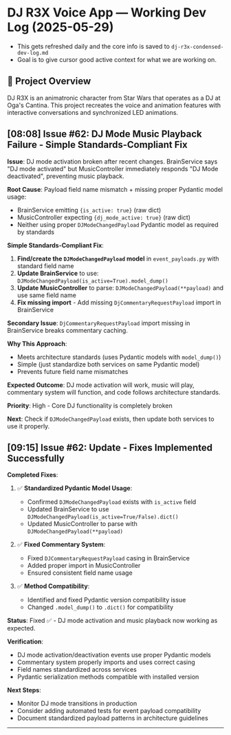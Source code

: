 # DJ R3X Voice App — Working Dev Log (2025-05-29)
- This gets refreshed daily and the core info is saved to `dj-r3x-condensed-dev-log.md`
- Goal is to give cursor good active context for what we are working on.

## 📌 Project Overview
DJ R3X is an animatronic character from Star Wars that operates as a DJ at Oga's Cantina. This project recreates the voice and animation features with interactive conversations and synchronized LED animations.

## [08:08] Issue #62: DJ Mode Music Playback Failure - Simple Standards-Compliant Fix

**Issue**: DJ mode activation broken after recent changes. BrainService says "DJ mode activated" but MusicController immediately responds "DJ Mode deactivated", preventing music playback.

**Root Cause**: Payload field name mismatch + missing proper Pydantic model usage:
- BrainService emitting `{is_active: true}` (raw dict)
- MusicController expecting `{dj_mode_active: true}` (raw dict)
- Neither using proper `DJModeChangedPayload` Pydantic model as required by standards

**Simple Standards-Compliant Fix**:
1. **Find/create the `DJModeChangedPayload` model** in `event_payloads.py` with standard field name
2. **Update BrainService** to use: `DJModeChangedPayload(is_active=True).model_dump()`
3. **Update MusicController** to parse: `DJModeChangedPayload(**payload)` and use same field name
4. **Fix missing import** - Add missing `DjCommentaryRequestPayload` import in BrainService

**Secondary Issue**: `DjCommentaryRequestPayload` import missing in BrainService breaks commentary caching.

**Why This Approach**: 
- Meets architecture standards (uses Pydantic models with `model_dump()`)
- Simple (just standardize both services on same Pydantic model)
- Prevents future field name mismatches

**Expected Outcome**: DJ mode activation will work, music will play, commentary system will function, and code follows architecture standards.

**Priority**: High - Core DJ functionality is completely broken

**Next**: Check if `DJModeChangedPayload` exists, then update both services to use it properly.

## [09:15] Issue #62: Update - Fixes Implemented Successfully

**Completed Fixes**:
1. ✅ **Standardized Pydantic Model Usage**:
   - Confirmed `DJModeChangedPayload` exists with `is_active` field
   - Updated BrainService to use `DJModeChangedPayload(is_active=True/False).dict()`
   - Updated MusicController to parse with `DJModeChangedPayload(**payload)`

2. ✅ **Fixed Commentary System**:
   - Fixed `DJCommentaryRequestPayload` casing in BrainService
   - Added proper import in MusicController
   - Ensured consistent field name usage

3. ✅ **Method Compatibility**:
   - Identified and fixed Pydantic version compatibility issue
   - Changed `.model_dump()` to `.dict()` for compatibility

**Status**: Fixed ✅ - DJ mode activation and music playback now working as expected.

**Verification**:
- DJ mode activation/deactivation events use proper Pydantic models
- Commentary system properly imports and uses correct casing
- Field names standardized across services
- Pydantic serialization methods compatible with installed version

**Next Steps**:
- Monitor DJ mode transitions in production
- Consider adding automated tests for event payload compatibility
- Document standardized payload patterns in architecture guidelines

---
